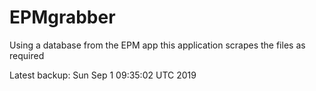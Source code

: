 # EPMgrabber
Using a database from the EPM app this application scrapes the files as required


Latest backup: Sun Sep 1 09:35:02 UTC 2019
